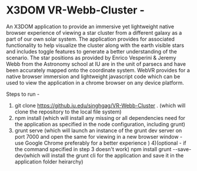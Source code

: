 # X3DOM VR-Webb-Cluster - 

An X3DOM application to provide an immersive yet lightweight native browser experience of viewing a star cluster from a different galaxy as a part of our own solar system. The application provides for associated functionality to help visualize the cluster along with the earth visible stars and includes toggle features to generate a better understanding of the scenario. The star positions as provided by Enrico Vesperini & Jeremy Webb from the Astronomy school at IU are in the unit of parsecs and have been accurately mapped onto the coordinate system. 
WebVR provides for a native browser immersion and lightweight javascript code which can be used to view the application in a chrome browser on any device platform. 

Steps to run -

1) git clone https://github.iu.edu/singhgag/VR-Webb-Cluster . (which will clone the repository to the local file system)
2) npm install (which will install any missing or all dependencies need for the application as specified in the node configuration, including grunt)
3) grunt serve (which will launch an instance of the grunt dev server on port 7000 and open the same for viewing in a new browser window - use Google Chrome preferably for a better experience )
4)(optional - if the command specified in step 3 doesn't work) npm install grunt --save-dev(which will install the grunt cli for the application and save it in the application folder heirarchy)

